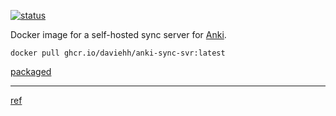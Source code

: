 [![status](https://github.com/daviehh/anki_sync_server/actions/workflows/publish.yml/badge.svg?branch=master)](https://github.com/daviehh/anki_sync_server/actions/workflows/publish.yml)

Docker image for a self-hosted sync server for [Anki](https://github.com/ankitects/anki/).

`docker pull ghcr.io/daviehh/anki-sync-svr:latest`

[packaged](https://github.com/daviehh/anki_sync_server/pkgs/container/anki-sync-svr)

---

[ref](https://github.com/ankitects/anki/blob/main/docs/syncserver/Dockerfile)
